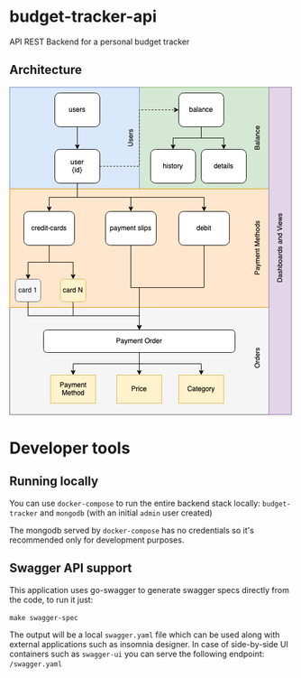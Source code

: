 # budget-tracker-api

API REST Backend for a personal budget tracker

## Architecture

<img src="imgs/budget-tracker.png" alt="">

# Developer tools

## Running locally

You can use `docker-compose` to run the entire backend stack locally: `budget-tracker` and `mongodb` (with an initial `admin` user created)

The mongodb served by `docker-compose` has no credentials so it's recommended only for development purposes.

## Swagger API support

This application uses go-swagger to generate swagger specs directly from the code, to run it just:

`make swagger-spec`

The output will be a local `swagger.yaml` file which can be used along with external applications such as insomnia designer. In case of side-by-side UI containers such as `swagger-ui` you can serve the following endpoint: `/swagger.yaml`